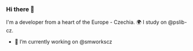 ### Hi there 👋

I'm a developer from a heart of the Europe - Czechia. 🌍 I study on @pslib-cz.

- 🔭 I’m currently working on @smworkscz

<!--
**Liturkey/Liturkey** is a ✨ _special_ ✨ repository because its `README.md` (this file) appears on your GitHub profile.

Here are some ideas to get you started:

- 🔭 I’m currently working on ...
- 🌱 I’m currently learning ...
- 👯 I’m looking to collaborate on ...
- 🤔 I’m looking for help with ...
- 💬 Ask me about ...
- 📫 How to reach me: ...
- 😄 Pronouns: ...
- ⚡ Fun fact: ...
-->
